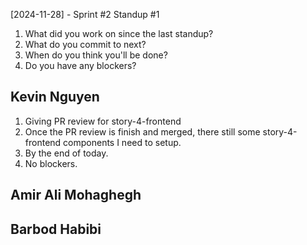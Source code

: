 [2024-11-28] - Sprint #2 Standup #1
1. What did you work on since the last standup?
2. What do you commit to next?
3. When do you think you'll be done?
4. Do you have any blockers?

## Kevin Nguyen

1. Giving PR review for story-4-frontend
2. Once the PR review is finish and merged, there still some story-4-frontend components I need to setup.
3. By the end of today.
4. No blockers.

## Amir Ali Mohaghegh



## Barbod Habibi


